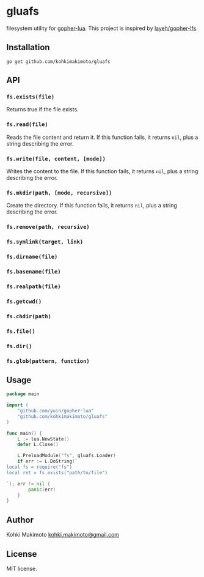 # gluafs

filesystem utility for [gopher-lua](https://github.com/yuin/gopher-lua). This project is inspired by [layeh/gopher-lfs](https://github.com/layeh/gopher-lfs).

## Installation

```
go get github.com/kohkimakimoto/gluafs
```

## API

### `fs.exists(file)`

Returns true if the file exists.

### `fs.read(file)`

Reads the file content and return it. If this function fails, it returns `nil`, plus a string describing the error.

### `fs.write(file, content, [mode])`

Writes the content to the file. If this function fails, it returns `nil`, plus a string describing the error.

### `fs.mkdir(path, [mode, recursive])`

Create the directory. If this function fails, it returns `nil`, plus a string describing the error.

### `fs.remove(path, recursive)`

### `fs.symlink(target, link)`

### `fs.dirname(file)`

### `fs.basename(file)`

### `fs.realpath(file)`

### `fs.getcwd()`

### `fs.chdir(path)`

### `fs.file()`

### `fs.dir()`

### `fs.glob(pattern, function)`

## Usage

```go
package main

import (
    "github.com/yuin/gopher-lua"
    "github.com/kohkimakimoto/gluafs"
)

func main() {
    L := lua.NewState()
    defer L.Close()

    L.PreloadModule("fs", gluafs.Loader)
    if err := L.DoString(`
local fs = require("fs")
local ret = fs.exists("path/to/file")

`); err != nil {
        panic(err)
    }
}
```

## Author

Kohki Makimoto <kohki.makimoto@gmail.com>

## License

MIT license.
